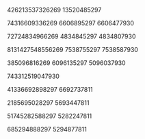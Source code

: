 

426213537326269
13520485297

74316609336269
6606895297
6606477930

72724834966269
4834845297
4834807930

8131427548556269
7538755297
7538587930

385096816269
6096135297
5096037930

743312519047930

41336692898297
6692737811

2185695028297
5693447811

51745282588297
5282247811

685294888297
5294877811




